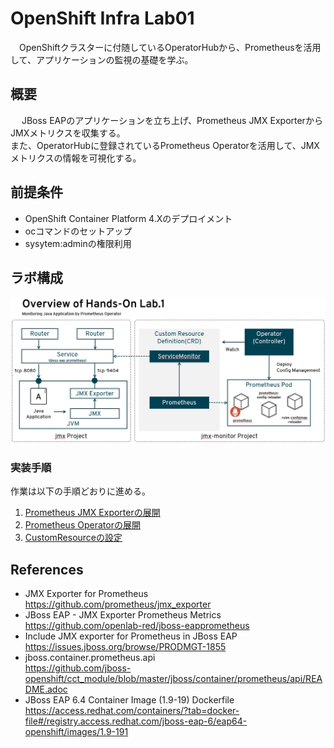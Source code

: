 

# OpenShift Infra Lab01
　OpenShiftクラスターに付随しているOperatorHubから、Prometheusを活用して、アプリケーションの監視の基礎を学ぶ。

## 概要
　
JBoss EAPのアプリケーションを立ち上げ、Prometheus JMX ExporterからJMXメトリクスを収集する。   
また、OperatorHubに登録されているPrometheus Operatorを活用して、JMXメトリクスの情報を可視化する。

## 前提条件
- OpenShift Container Platform 4.Xのデプロイメント
- ocコマンドのセットアップ  
- sysytem:adminの権限利用

## ラボ構成

![Lab01 WorkShop Overview](images/hands-on-overview.jpg "WorkShop Overview")

### 実装手順
作業は以下の手順どおりに進める。

1. [Prometheus JMX Exporterの展開](1_jmx-exporter.md)  
2. [Prometheus Operatorの展開](2_PrometheusOperator.md)  
3. [CustomResourceの設定](3_CustomResource.md)  

## References

* JMX Exporter for Prometheus  
https://github.com/prometheus/jmx_exporter  
* JBoss EAP - JMX Exporter Prometheus Metrics  
https://github.com/openlab-red/jboss-eapprometheus  
* Include JMX exporter for Prometheus in JBoss EAP  
https://issues.jboss.org/browse/PRODMGT-1855  
* jboss.container.prometheus.api   
https://github.com/jboss-openshift/cct_module/blob/master/jboss/container/prometheus/api/README.adoc  
* JBoss EAP 6.4 Container Image (1.9-19) Dockerfile   
https://access.redhat.com/containers/?tab=docker-file#/registry.access.redhat.com/jboss-eap-6/eap64-openshift/images/1.9-191  

